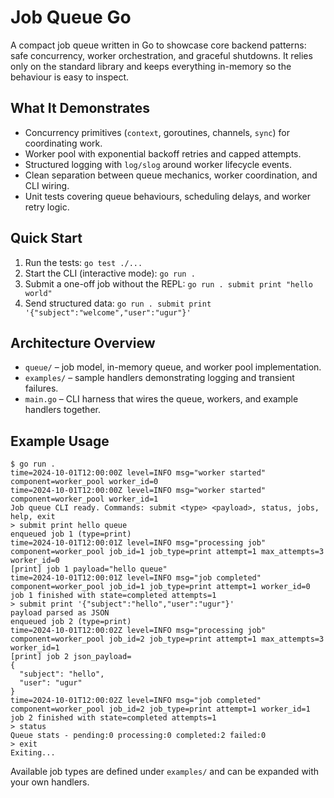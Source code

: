 # Job Queue Go

A compact job queue written in Go to showcase core backend patterns: safe concurrency, worker orchestration, and graceful shutdowns. It relies only on the standard library and keeps everything in-memory so the behaviour is easy to inspect.

## What It Demonstrates
- Concurrency primitives (`context`, goroutines, channels, `sync`) for coordinating work.
- Worker pool with exponential backoff retries and capped attempts.
- Structured logging with `log/slog` around worker lifecycle events.
- Clean separation between queue mechanics, worker coordination, and CLI wiring.
- Unit tests covering queue behaviours, scheduling delays, and worker retry logic.

## Quick Start
1. Run the tests: `go test ./...`
2. Start the CLI (interactive mode): `go run .`
3. Submit a one-off job without the REPL: `go run . submit print "hello world"`
4. Send structured data: `go run . submit print '{"subject":"welcome","user":"ugur"}'`

## Architecture Overview
- `queue/` – job model, in-memory queue, and worker pool implementation.
- `examples/` – sample handlers demonstrating logging and transient failures.
- `main.go` – CLI harness that wires the queue, workers, and example handlers together.

## Example Usage
```
$ go run .
time=2024-10-01T12:00:00Z level=INFO msg="worker started" component=worker_pool worker_id=0
time=2024-10-01T12:00:00Z level=INFO msg="worker started" component=worker_pool worker_id=1
Job queue CLI ready. Commands: submit <type> <payload>, status, jobs, help, exit
> submit print hello queue
enqueued job 1 (type=print)
time=2024-10-01T12:00:01Z level=INFO msg="processing job" component=worker_pool job_id=1 job_type=print attempt=1 max_attempts=3 worker_id=0
[print] job 1 payload="hello queue"
time=2024-10-01T12:00:01Z level=INFO msg="job completed" component=worker_pool job_id=1 job_type=print attempt=1 worker_id=0
job 1 finished with state=completed attempts=1
> submit print '{"subject":"hello","user":"ugur"}'
payload parsed as JSON
enqueued job 2 (type=print)
time=2024-10-01T12:00:02Z level=INFO msg="processing job" component=worker_pool job_id=2 job_type=print attempt=1 max_attempts=3 worker_id=1
[print] job 2 json_payload=
{
  "subject": "hello",
  "user": "ugur"
}
time=2024-10-01T12:00:02Z level=INFO msg="job completed" component=worker_pool job_id=2 job_type=print attempt=1 worker_id=1
job 2 finished with state=completed attempts=1
> status
Queue stats - pending:0 processing:0 completed:2 failed:0
> exit
Exiting...
```

Available job types are defined under `examples/` and can be expanded with your own handlers.
